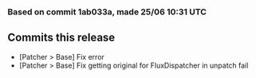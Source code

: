 ### Based on commit 1ab033a, made 25/06 10:31 UTC
## Commits this release
  - [Patcher > Base] Fix error
  - [Patcher > Base] Fix getting original for FluxDispatcher in unpatch fail